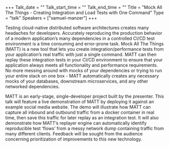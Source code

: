 +++
Talk_date = ""
Talk_start_time = ""
Talk_end_time = ""
Title = "Mock All The Things - Creating Integration and Load Tests with One Command"
Type = "talk"
Speakers = ["samuel-manzer"]
+++

Testing cloud-native distributed software architectures creates many headaches for developers. Accurately reproducing the production behavior of a modern application’s many dependencies in a controlled CI/CD test environment is a time consuming and error-prone task. Mock All The Things (MATT) is a new tool that lets you create integration/performance tests from your application’s real traffic with just a single command. MATT can then replay these integration tests in your CI/CD environment to ensure that your application always meets all functionality and performance requirements. No more messing around with mocks of your dependencies or trying to run your entire stack on one box - MATT automatically creates any necessary mocks of your databases, downstream microservices, and any other networked dependencies.

MATT is an early-stage, single-developer project built by the presenter. This talk will feature a live demonstration of  MATT by deploying it against an example social media website. The demo will illustrate how MATT can capture all inbound and outbound traffic from a docker container in real time, then save this traffic for later replay as an integration test. It will also demonstrate how MATT’s replayer engine can automatically identify reproducible test ‘flows’ from a messy network dump containing traffic from many different clients. Feedback will be sought from the audience concerning prioritization of improvements to this new technology.